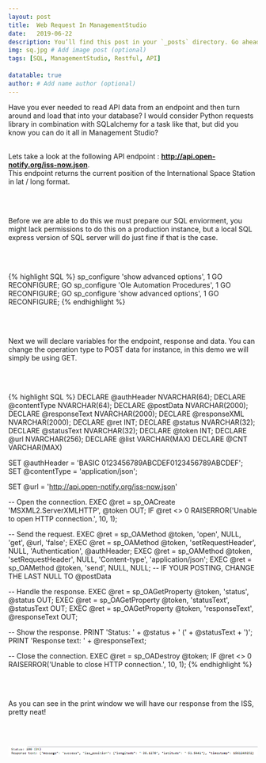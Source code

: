 ```yaml
---
layout: post
title:  Web Request In ManagementStudio
date:   2019-06-22 
description: You’ll find this post in your `_posts` directory. Go ahead and edit it and re-build the site to see your changes. # Add post description (optional)
img: sq.jpg # Add image post (optional)
tags: [SQL, ManagementStudio, Restful, API]

datatable: true
author: # Add name author (optional)
---
```


Have you ever needed to read API data from an endpoint and then turn around and load that into your database? 
I would consider Python requests library in combination with SQLalchemy for a task like that, but did you know you can do it all in Management Studio?
<br>
<br>

Lets take a look at the following API endpoint : <strong > http://api.open-notify.org/iss-now.json</strong>.
<br>
This endpoint returns the current position of the International Space Station in lat / long format.

<br>
<br>

Before we are able to do this we must prepare our SQL enviorment, you might lack permissions to do this on a production instance, but a local SQL express version of SQL server will do just fine if that is the case.

<br>
<br>

{% highlight SQL %}
sp_configure 'show advanced options', 1 
GO 
RECONFIGURE; 
GO 
sp_configure 'Ole Automation Procedures', 1 
GO 
RECONFIGURE; 
GO 
sp_configure 'show advanced options', 1 
GO 
RECONFIGURE;
{% endhighlight %}  

<br>
<br>

Next we will declare variables for the endpoint, response and data.
You can change the operation type to POST data for instance, in this demo we will simply be using GET.

<br>
<br>


{% highlight SQL %}
DECLARE @authHeader NVARCHAR(64);
DECLARE @contentType NVARCHAR(64);
DECLARE @postData NVARCHAR(2000);
DECLARE @responseText NVARCHAR(2000);
DECLARE @responseXML NVARCHAR(2000);
DECLARE @ret INT;
DECLARE @status NVARCHAR(32);
DECLARE @statusText NVARCHAR(32);
DECLARE @token INT;
DECLARE @url NVARCHAR(256);
DECLARE @list VARCHAR(MAX)
DECLARE @CNT VARCHAR(MAX)


SET @authHeader = 'BASIC 0123456789ABCDEF0123456789ABCDEF';
SET @contentType = 'application/json';

SET @url = 'http://api.open-notify.org/iss-now.json'

-- Open the connection.
EXEC @ret = sp_OACreate 'MSXML2.ServerXMLHTTP', @token OUT;
IF @ret <> 0 RAISERROR('Unable to open HTTP connection.', 10, 1);

-- Send the request.
EXEC @ret = sp_OAMethod @token, 'open', NULL, 'get', @url, 'false';
EXEC @ret = sp_OAMethod @token, 'setRequestHeader', NULL, 'Authentication', @authHeader;
EXEC @ret = sp_OAMethod @token, 'setRequestHeader', NULL, 'Content-type', 'application/json';
EXEC @ret = sp_OAMethod @token, 'send', NULL, NULL; -- IF YOUR POSTING, CHANGE THE LAST NULL TO @postData

-- Handle the response.
EXEC @ret = sp_OAGetProperty @token, 'status', @status OUT;
EXEC @ret = sp_OAGetProperty @token, 'statusText', @statusText OUT;
EXEC @ret = sp_OAGetProperty @token, 'responseText', @responseText OUT;

-- Show the response.
PRINT 'Status: ' + @status + ' (' + @statusText + ')';
PRINT 'Response text: ' + @responseText;

-- Close the connection.
EXEC @ret = sp_OADestroy @token;
IF @ret <> 0 RAISERROR('Unable to close HTTP connection.', 10, 1);
{% endhighlight %} 

<br>
<br>

As you can see in the print window we will have our response from the ISS, pretty neat!


<br>
<br>


![My helpful screenshot](/assets/img/WA001.PNG)

